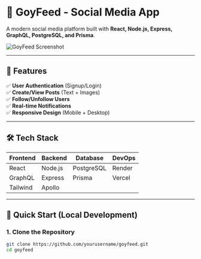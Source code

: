 # 🚀 GoyFeed - Social Media App

A modern social media platform built with **React, Node.js, Express, GraphQL, PostgreSQL, and Prisma**.

![GoyFeed Screenshot](https://via.placeholder.com/800x400?text=GoyFeed+Screenshot)

---

## 🌟 Features

✅ **User Authentication** (Signup/Login)  
✅ **Create/View Posts** (Text + Images)  
✅ **Follow/Unfollow Users**  
✅ **Real-time Notifications**  
✅ **Responsive Design** (Mobile + Desktop)

---

## 🛠️ Tech Stack

| Frontend  | Backend   | Database     | DevOps  |
|-----------|-----------|--------------|---------|
| React     | Node.js   | PostgreSQL   | Render  |
| GraphQL   | Express   | Prisma       | Vercel  |
| Tailwind  | Apollo    |              |         |

---

## 🚀 Quick Start (Local Development)

### 1. Clone the Repository
```bash
git clone https://github.com/yourusername/goyfeed.git
cd goyfeed